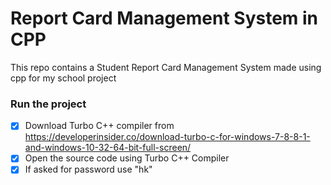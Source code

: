 # Report Card Management System in CPP
This repo contains a Student Report Card Management System made using cpp for my school project 


### Run the project
- [X] Download Turbo C++ compiler from https://developerinsider.co/download-turbo-c-for-windows-7-8-8-1-and-windows-10-32-64-bit-full-screen/
- [X] Open the source code using Turbo C++ Compiler
- [X] If asked for password use "hk"
